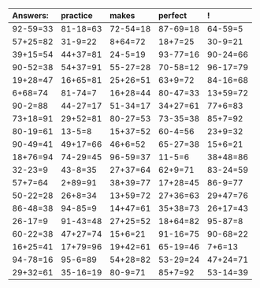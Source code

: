 | Answers: | practice | makes | perfect | ! |
| :--- | :--- | :--- | :--- | :--- |
| 92-59=33 | 81-18=63 | 72-54=18 | 87-69=18 | 64-59=5 | 
| 57+25=82 | 31-9=22 | 8+64=72 | 18+7=25 | 30-9=21 | 
| 39+15=54 | 44+37=81 | 24-5=19 | 93-77=16 | 90-24=66 | 
| 90-52=38 | 54+37=91 | 55-27=28 | 70-58=12 | 96-17=79 | 
| 19+28=47 | 16+65=81 | 25+26=51 | 63+9=72 | 84-16=68 | 
| 6+68=74 | 81-74=7 | 16+28=44 | 80-47=33 | 13+59=72 | 
| 90-2=88 | 44-27=17 | 51-34=17 | 34+27=61 | 77+6=83 | 
| 73+18=91 | 29+52=81 | 80-27=53 | 73-35=38 | 85+7=92 | 
| 80-19=61 | 13-5=8 | 15+37=52 | 60-4=56 | 23+9=32 | 
| 90-49=41 | 49+17=66 | 46+6=52 | 65-27=38 | 15+6=21 | 
| 18+76=94 | 74-29=45 | 96-59=37 | 11-5=6 | 38+48=86 | 
| 32-23=9 | 43-8=35 | 27+37=64 | 62+9=71 | 83-24=59 | 
| 57+7=64 | 2+89=91 | 38+39=77 | 17+28=45 | 86-9=77 | 
| 50-22=28 | 26+8=34 | 13+59=72 | 27+36=63 | 29+47=76 | 
| 86-48=38 | 94-85=9 | 14+47=61 | 35+38=73 | 26+17=43 | 
| 26-17=9 | 91-43=48 | 27+25=52 | 18+64=82 | 95-87=8 | 
| 60-22=38 | 47+27=74 | 15+6=21 | 91-16=75 | 90-68=22 | 
| 16+25=41 | 17+79=96 | 19+42=61 | 65-19=46 | 7+6=13 | 
| 94-78=16 | 95-6=89 | 54+28=82 | 53-29=24 | 47+24=71 | 
| 29+32=61 | 35-16=19 | 80-9=71 | 85+7=92 | 53-14=39 | 
